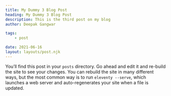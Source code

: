 ```yaml
---
title: My Dummy 3 Blog Post
heading: My Dummy 3 Blog Post
description: This is the third post on my blog
author: Deepak Gangwar

tags: 
    - post

date: 2021-06-16
layout: layouts/post.njk
---
```


<!-- Notice how the URL corresponds to the location of the file in the 
project (excluding the extension). This is how URLs are handled by default, 
but they can be changed to some other format through the permalink key. -->


You’ll find this post in your `posts` directory. Go ahead and edit it and re-build the site to see your changes. You can rebuild the site in many different ways, but the most common way is to run `eleventy --serve`, which launches a web server and auto-regenerates your site when a file is updated.